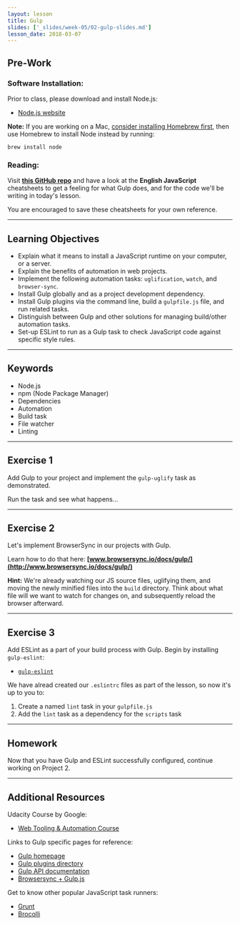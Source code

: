 ```yaml
---
layout: lesson
title: Gulp
slides: ['_slides/week-05/02-gulp-slides.md']
lesson_date: 2018-03-07
---
```


## Pre-Work

### Software Installation:

Prior to class, please download and install Node.js:

* [Node.js website](https://nodejs.org/en/)

**Note:** If you are working on a Mac, [consider installing Homebrew first](http://brew.sh/), then use Homebrew to install Node instead by running:

`brew install node`

### Reading:

Visit **[this GitHub repo](https://github.com/osscafe/gulp-cheatsheet)** and have a look at the **English JavaScript** cheatsheets to get a feeling for what Gulp does, and for the code we'll be writing in today's lesson.

You are encouraged to save these cheatsheets for your own reference.

---

## Learning Objectives

* Explain what it means to install a JavaScript runtime on your computer, or a server.
* Explain the benefits of automation in web projects.
* Implement the following automation tasks: `uglification`, `watch`, and `browser-sync`.
* Install Gulp globally and as a project development dependency.
* Install Gulp plugins via the command line, build a `gulpfile.js` file, and run related tasks.
* Distinguish between Gulp and other solutions for managing build/other automation tasks.
* Set-up ESLint to run as a Gulp task to check JavaScript code against specific style rules.

---

## Keywords

* Node.js
* npm (Node Package Manager)
* Dependencies
* Automation
* Build task
* File watcher
* Linting

---

## Exercise 1

Add Gulp to your project and implement the `gulp-uglify` task as demonstrated.

Run the task and see what happens...

---

## Exercise 2

Let's implement BrowserSync in our projects with Gulp.

Learn how to do that here: **[www.browsersync.io/docs/gulp/](http://www.browsersync.io/docs/gulp/)**

**Hint:** We're already watching our JS source files, uglifying them, and moving the newly minified files into the `build` directory. Think about what file will we want to watch for changes on, and subsequently reload the browser afterward.

---

## Exercise 3

Add ESLint as a part of your build process with Gulp. Begin by installing `gulp-eslint`:

* [`gulp-eslint`](https://www.npmjs.com/package/gulp-eslint)

We have alread created our `.eslintrc` files as part of the lesson, so now it's up to you to:

1.  Create a named `lint` task in your `gulpfile.js`
2.  Add the `lint` task as a dependency for the `scripts` task

---

## Homework

Now that you have Gulp and ESLint successfully configured, continue working on Project 2.

---

## Additional Resources

Udacity Course by Google:

* [Web Tooling & Automation Course](https://www.udacity.com/course/web-tooling-automation--ud892)

Links to Gulp specific pages for reference:

* [Gulp homepage](http://gulpjs.com/)
* [Gulp plugins directory](http://gulpjs.com/plugins/)
* [Gulp API documentation](https://github.com/gulpjs/gulp/blob/master/docs/API.md)
* [Browsersync + Gulp.js](https://www.browsersync.io/docs/gulp/)

Get to know other popular JavaScript task runners:

* [Grunt](http://gruntjs.com/)
* [Brocolli](http://broccolijs.com/)

